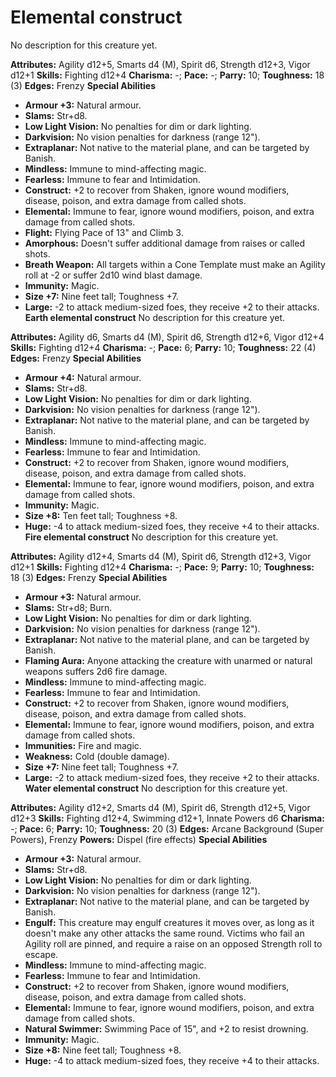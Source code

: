 # Elemental construct

No description for this creature yet.

**Attributes:** Agility d12+5, Smarts d4 (M), Spirit d6, Strength d12+3,
Vigor d12+1
**Skills:** Fighting d12+4
**Charisma:** -; **Pace:** -; **Parry:** 10; **Toughness:** 18 (3)
**Edges:** Frenzy
**Special Abilities**

- **Armour +3:** Natural armour.
- **Slams:** Str+d8.
- **Low Light Vision:** No penalties for dim or dark lighting.
- **Darkvision:** No vision penalties for darkness (range 12").
- **Extraplanar:** Not native to the material plane, and can be targeted
by Banish.
- **Mindless:** Immune to mind-affecting magic.
- **Fearless:** Immune to fear and Intimidation.
- **Construct:** +2 to recover from Shaken, ignore wound modifiers,
disease, poison, and extra damage from called shots.
- **Elemental:** Immune to fear, ignore wound modifiers, poison, and
extra damage from called shots.
- **Flight:** Flying Pace of 13" and Climb 3.
- **Amorphous:** Doesn't suffer additional damage from raises or called
shots.
- **Breath Weapon:** All targets within a Cone Template must make an
Agility roll at -2 or suffer 2d10 wind blast damage.
- **Immunity:** Magic.
- **Size +7:** Nine feet tall; Toughness +7.
- **Large:** -2 to attack medium-sized foes, they receive +2 to their
attacks.
**Earth elemental construct**
No description for this creature yet.

**Attributes:** Agility d6, Smarts d4 (M), Spirit d6, Strength d12+6,
Vigor d12+4
**Skills:** Fighting d12+4
**Charisma:** -; **Pace:** 6; **Parry:** 10; **Toughness:** 22 (4)
**Edges:** Frenzy
**Special Abilities**

- **Armour +4:** Natural armour.
- **Slams:** Str+d8.
- **Low Light Vision:** No penalties for dim or dark lighting.
- **Darkvision:** No vision penalties for darkness (range 12").
- **Extraplanar:** Not native to the material plane, and can be targeted
by Banish.
- **Mindless:** Immune to mind-affecting magic.
- **Fearless:** Immune to fear and Intimidation.
- **Construct:** +2 to recover from Shaken, ignore wound modifiers,
disease, poison, and extra damage from called shots.
- **Elemental:** Immune to fear, ignore wound modifiers, poison, and
extra damage from called shots.
- **Immunity:** Magic.
- **Size +8:** Ten feet tall; Toughness +8.
- **Huge:** -4 to attack medium-sized foes, they receive +4 to their
attacks.
**Fire elemental construct**
No description for this creature yet.

**Attributes:** Agility d12+4, Smarts d4 (M), Spirit d6, Strength d12+3,
Vigor d12+1
**Skills:** Fighting d12+4
**Charisma:** -; **Pace:** 9; **Parry:** 10; **Toughness:** 18 (3)
**Edges:** Frenzy
**Special Abilities**

- **Armour +3:** Natural armour.
- **Slams:** Str+d8; Burn.
- **Low Light Vision:** No penalties for dim or dark lighting.
- **Darkvision:** No vision penalties for darkness (range 12").
- **Extraplanar:** Not native to the material plane, and can be targeted
by Banish.
- **Flaming Aura:** Anyone attacking the creature with unarmed or
natural weapons suffers 2d6 fire damage.
- **Mindless:** Immune to mind-affecting magic.
- **Fearless:** Immune to fear and Intimidation.
- **Construct:** +2 to recover from Shaken, ignore wound modifiers,
disease, poison, and extra damage from called shots.
- **Elemental:** Immune to fear, ignore wound modifiers, poison, and
extra damage from called shots.
- **Immunities:** Fire and magic.
- **Weakness:** Cold (double damage).
- **Size +7:** Nine feet tall; Toughness +7.
- **Large:** -2 to attack medium-sized foes, they receive +2 to their
attacks.
**Water elemental construct**
No description for this creature yet.

**Attributes:** Agility d12+2, Smarts d4 (M), Spirit d6, Strength d12+5,
Vigor d12+3
**Skills:** Fighting d12+4, Swimming d12+1, Innate Powers d6
**Charisma:** -; **Pace:** 6; **Parry:** 10; **Toughness:** 20 (3)
**Edges:** Arcane Background (Super Powers), Frenzy
**Powers:** Dispel (fire effects)
**Special Abilities**

- **Armour +3:** Natural armour.
- **Slams:** Str+d8.
- **Low Light Vision:** No penalties for dim or dark lighting.
- **Darkvision:** No vision penalties for darkness (range 12").
- **Extraplanar:** Not native to the material plane, and can be targeted
by Banish.
- **Engulf:** This creature may engulf creatures it moves over, as long
as it doesn't make any other attacks the same round. Victims who fail
an Agility roll are pinned, and require a raise on an opposed Strength
roll to escape.
- **Mindless:** Immune to mind-affecting magic.
- **Fearless:** Immune to fear and Intimidation.
- **Construct:** +2 to recover from Shaken, ignore wound modifiers,
disease, poison, and extra damage from called shots.
- **Elemental:** Immune to fear, ignore wound modifiers, poison, and
extra damage from called shots.
- **Natural Swimmer:** Swimming Pace of 15", and +2 to resist
drowning.
- **Immunity:** Magic.
- **Size +8:** Nine feet tall; Toughness +8.
- **Huge:** -4 to attack medium-sized foes, they receive +4 to their
attacks.
